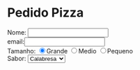 <!DOCTYPE html>
<html lang="en">
<head>
    <meta charset="UTF-8">
    <meta http-equiv="X-UA-Compatible" content="IE=edge">
    <meta name="viewport" content="width=device-width, initial-scale=1.0">
    <title>Document</title>
</head>
<body>
    <h1>Pedido Pizza</h1>
   <form method="GET" action="teste.jsp">
        Nome: <input type="text" name="nome"><br>
        email:<input type="email" name="email"><br>
        Tamanho:
        <input type="radio" name="tamanho" value="g" checked>Grande
        <input type="radio" name="tamanho" value="m">Medio
        <input type="radio" name="tamanho" value="p">Pequeno
        <br>
        Sabor: <select name = "sabor">
            <option>Calabresa</option>
            <option>Napolitana</option>
            <option>Marguerita</option>

        </select>
        Adicionais:
        <input type = "checkbox" name="borda" value="sim">borda
        <input type = "checkbox" name="queijo" value="sim">queijo
        <br>
        Data entrega:<input type="date" name="dataEntrega">
        <br>
        Comnetário:<br>
        <textarea name="mensagem" rows="10" cols="100"></textarea>
<br>
        <input type="submit">

   </form>
</body> 
</html>
